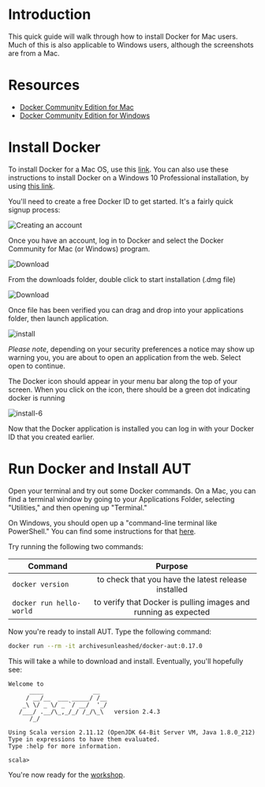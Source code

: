 # Introduction

This quick guide will walk through how to install Docker for Mac users. Much of this is also applicable to Windows users, although the screenshots are from a Mac.

# Resources
* [Docker Community Edition for Mac](https://store.docker.com/editions/community/docker-ce-desktop-mac)
* [Docker Community Edition for Windows](https://store.docker.com/editions/community/docker-ce-desktop-windows)

# Install Docker 
To install Docker for a Mac OS, use this [link](https://store.docker.com/editions/community/docker-ce-desktop-mac). You can also use these instructions to install Docker on a Windows 10 Professional installation, by using [this link](https://store.docker.com/editions/community/docker-ce-desktop-windows).

You'll need to create a free Docker ID to get started. It's a fairly quick signup process:

![Creating an account](https://archivesunleashed.org/images/docker-create-account.png)

Once you have an account, log in to Docker and select the Docker Community for Mac (or Windows) program.

![Download](https://archivesunleashed.org/images/docker-download2.png)

From the downloads folder, double click to start installation (.dmg file)

![Download](https://archivesunleashed.org/images/docker-download3.png)

Once file has been verified you can drag and drop into your applications folder, then launch application.

![install](https://archivesunleashed.org/images/docker-install.png)

<i>Please note</i>, depending on your security preferences a notice may show up warning you, you are about to open an application from the web. Select open to continue. 

The Docker icon should appear in your menu bar along the top of your screen. When you click on the icon, there should be a green dot indicating docker is running

![install-6](https://archivesunleashed.org/images/docker-running.png)

Now that the Docker application is installed you can log in with your Docker ID that you created earlier.

# Run Docker and Install AUT

Open your terminal and try out some Docker commands. On a Mac, you can find a terminal window by going to your Applications Folder, selecting "Utilities," and then opening up "Terminal."

On Windows, you should open up a "command-line terminal like PowerShell." You can find some instructions for that [here](https://programminghistorian.org/en/lessons/intro-to-bash).

Try running the following two commands:

| Command        | Purpose           |
| ------------- |:-------------:|
| `docker version` | to check that you have the latest release installed |
| `docker run hello-world` | to verify that Docker is pulling images and running as expected |

Now you're ready to install AUT. Type the following command:

```bash
docker run --rm -it archivesunleashed/docker-aut:0.17.0
```

This will take a while to download and install. Eventually, you'll hopefully see:

```
Welcome to
      ____              __
     / __/__  ___ _____/ /__
    _\ \/ _ \/ _ `/ __/  '_/
   /___/ .__/\_,_/_/ /_/\_\   version 2.4.3
      /_/
         
Using Scala version 2.11.12 (OpenJDK 64-Bit Server VM, Java 1.8.0_212)
Type in expressions to have them evaluated.
Type :help for more information.

scala> 
```

You're now ready for the [workshop](https://github.com/archivesunleashed/aut/wiki/Toolkit-Lesson).